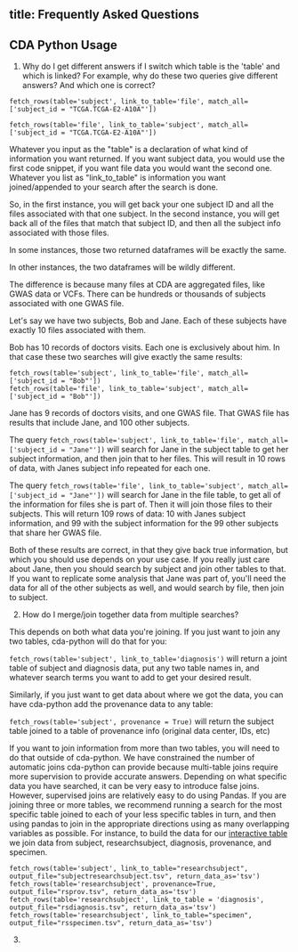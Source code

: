 title: Frequently Asked Questions
---

## CDA Python Usage

1. Why do I get different answers if I switch which table is the 'table' and which is linked? For example, why do these two queries give different answers? And which one is correct?

`fetch_rows(table='subject', link_to_table='file', match_all=['subject_id = "TCGA.TCGA-E2-A10A"'])`

`fetch_rows(table='file', link_to_table='subject', match_all=['subject_id = "TCGA.TCGA-E2-A10A"'])`

Whatever you input as the "table" is a declaration of what kind of information you want returned. If you want subject data, you would use the first code snippet, if you want file data you would want the second one. Whatever you list as "link_to_table" is information you want joined/appended to your search after the search is done.

So, in the first instance, you will get back your one subject ID and all the files associated with that one subject. In the second instance, you will get back all of the files that match that subject ID, and then all the subject info associated with those files.

In some instances, those two returned dataframes will be exactly the same.

In other instances, the two dataframes will be wildly different. 

The difference is because many files at CDA are aggregated files, like GWAS data or VCFs. There can be hundreds or thousands of subjects associated with one GWAS file.

Let's say we have two subjects, Bob and Jane. Each of these subjects have exactly 10 files associated with them.

Bob has 10 records of doctors visits. Each one is exclusively about him. In that case these two searches will give exactly the same results:

```
fetch_rows(table='subject', link_to_table='file', match_all=['subject_id = "Bob"'])
fetch_rows(table='file', link_to_table='subject', match_all=['subject_id = "Bob"'])
```

Jane has 9 records of doctors visits, and one GWAS file. That GWAS file has results that include Jane, and 100 other subjects. 

The query `fetch_rows(table='subject', link_to_table='file', match_all=['subject_id = "Jane"'])` will search for Jane in the subject table to get her subject information, and then join that to her files. This will result in 10 rows of data, with Janes subject info repeated for each one.

The query `fetch_rows(table='file', link_to_table='subject', match_all=['subject_id = "Jane"'])` will search for Jane in the file table, to get all of the information for files she is part of. Then it will join those files to their subjects. This will return 109 rows of data: 10 with Janes subject information, and 99 with the subject information for the 99 other subjects that share her GWAS file.

Both of these results are correct, in that they give back true information, but which you should use depends on your use case. If you really just care about Jane, then you should search by subject and join other tables to that. If you want to replicate some analysis that Jane was part of, you'll need the data for all of the other subjects as well, and would search by file, then join to subject.

2. How do I merge/join together data from multiple searches?

This depends on both what data you're joining. If you just want to join any two tables, cda-python will do that for you:

`fetch_rows(table='subject', link_to_table='diagnosis')` will return a joint table of subject and diagnosis data, put any two table names in, and whatever search terms you want to add to get your desired result.

Similarly, if you just want to get data about where we got the data, you can have cda-python add the provenance data to any table:

`fetch_rows(table='subject', provenance = True)` will return the subject table joined to a table of provenance info (original data center, IDs, etc)

If you want to join information from more than two tables, you will need to do that outside of cda-python. We have constrained the number of automatic joins cda-python can provide because multi-table joins require more supervision to provide accurate answers. Depending on what specific data you have searched, it can be very easy to introduce false joins. However, supervised joins are relatively easy to do using Pandas. If you are joining three or more tables, we recommend running a search for the most specific table joined to each of your less specific tables in turn, and then using pandas to join in the appropriate directions using as many overlapping variables as possible. For instance, to build the data for our [interactive table](../../../interactive/) we join data from subject, researchsubject, diagnosis, provenance, and specimen. 

```
fetch_rows(table='subject', link_to_table="researchsubject", output_file="subjectresearchsubject.tsv", return_data_as='tsv')
fetch_rows(table='researchsubject', provenance=True, output_file="rsprov.tsv", return_data_as='tsv')
fetch_rows(table='researchsubject', link_to_table = 'diagnosis',  output_file="rsdiagnosis.tsv", return_data_as='tsv')
fetch_rows(table='researchsubject', link_to_table="specimen", output_file="rsspecimen.tsv", return_data_as='tsv')
```

3. 